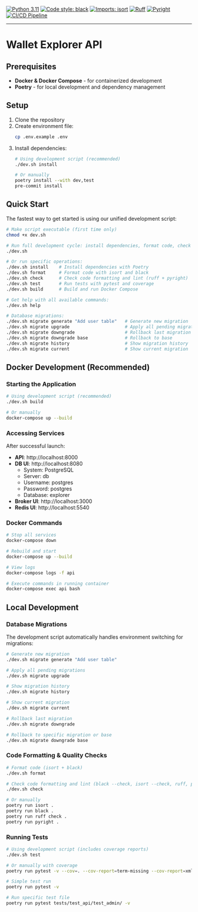 [![Python 3.11](https://img.shields.io/badge/python-3.11-blue.svg)](https://www.python.org/downloads/release/python-3110/)
[![Code style: black](https://img.shields.io/badge/code%20style-black-000000.svg)](https://github.com/psf/black)
[![Imports: isort](https://img.shields.io/badge/%20imports-isort-%231674b1?style=flat&labelColor=ef8336)](https://pycqa.github.io/isort/)
[![Ruff](https://img.shields.io/endpoint?url=https://raw.githubusercontent.com/astral-sh/ruff/main/assets/badge/v2.json)](https://github.com/astral-sh/ruff)
[![Pyright](https://img.shields.io/badge/pyright-checked-informational.svg)](https://github.com/microsoft/pyright/)
[![CI/CD Pipeline](https://github.com/iqf-protocol/iqf-backend/actions/workflows/ci.yml/badge.svg)](https://github.com/iqf-protocol/iqf-backend/actions/workflows/ci.yml)

------------------------------------------------------------------------

# Wallet Explorer API

## Prerequisites

- **Docker & Docker Compose** - for containerized development
- **Poetry** - for local development and dependency management

## Setup

1. Clone the repository
2. Create environment file:
   ```bash
   cp .env.example .env
   ```
3. Install dependencies:
   ```bash
   # Using development script (recommended)
   ./dev.sh install

   # Or manually
   poetry install --with dev,test
   pre-commit install
   ```

## Quick Start

The fastest way to get started is using our unified development script:

```bash
# Make script executable (first time only)
chmod +x dev.sh

# Run full development cycle: install dependencies, format code, check lint, run tests, and build Docker
./dev.sh

# Or run specific operations:
./dev.sh install    # Install dependencies with Poetry
./dev.sh format     # Format code with isort and black
./dev.sh check      # Check code formatting and lint (ruff + pyright)
./dev.sh test       # Run tests with pytest and coverage
./dev.sh build      # Build and run Docker Compose

# Get help with all available commands:
./dev.sh help

# Database migrations:
./dev.sh migrate generate "Add user table"   # Generate new migration
./dev.sh migrate upgrade                     # Apply all pending migrations
./dev.sh migrate downgrade                   # Rollback last migration
./dev.sh migrate downgrade base              # Rollback to base
./dev.sh migrate history                     # Show migration history
./dev.sh migrate current                     # Show current migration
```

## Docker Development (Recommended)

### Starting the Application

```bash
# Using development script (recommended)
./dev.sh build

# Or manually
docker-compose up --build
```

### Accessing Services

After successful launch:
- **API**: http://localhost:8000
- **DB UI**: http://localhost:8080
  - System: PostgreSQL
  - Server: db
  - Username: postgres
  - Password: postgres
  - Database: explorer
- **Broker UI**: http://localhost:3000
- **Redis UI**: http://localhost:5540

### Docker Commands

```bash
# Stop all services
docker-compose down

# Rebuild and start
docker-compose up --build

# View logs
docker-compose logs -f api

# Execute commands in running container
docker-compose exec api bash
```

## Local Development

### Database Migrations

The development script automatically handles environment switching for migrations:

```bash
# Generate new migration
./dev.sh migrate generate "Add user table"

# Apply all pending migrations
./dev.sh migrate upgrade

# Show migration history
./dev.sh migrate history

# Show current migration
./dev.sh migrate current

# Rollback last migration
./dev.sh migrate downgrade

# Rollback to specific migration or base
./dev.sh migrate downgrade base
```

### Code Formatting & Quality Checks

```bash
# Format code (isort + black)
./dev.sh format

# Check code formatting and lint (black --check, isort --check, ruff, pyright)
./dev.sh check

# Or manually
poetry run isort .
poetry run black .
poetry run ruff check .
poetry run pyright .
```

### Running Tests

```bash
# Using development script (includes coverage reports)
./dev.sh test

# Or manually with coverage
poetry run pytest -v --cov=. --cov-report=term-missing --cov-report=xml

# Simple test run
poetry run pytest -v

# Run specific test file
poetry run pytest tests/test_api/test_admin/ -v
```

